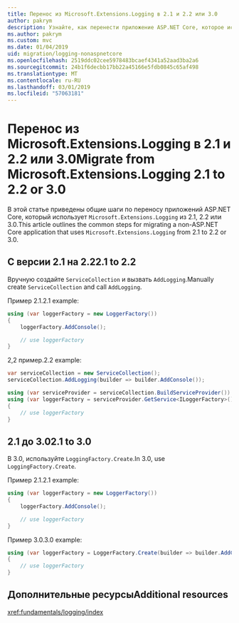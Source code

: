 ```yaml
---
title: Перенос из Microsoft.Extensions.Logging в 2.1 и 2.2 или 3.0
author: pakrym
description: Узнайте, как перенести приложение ASP.NET Core, которое использует Microsoft.Extensions.Logging из 2.1, 2.2 или 3.0.
ms.author: pakrym
ms.custom: mvc
ms.date: 01/04/2019
uid: migration/logging-nonaspnetcore
ms.openlocfilehash: 2519ddc02cee5978483bcaef4341a52aad3ba2a6
ms.sourcegitcommit: 24b1f6decbb17bb22a45166e5fdb0845c65af498
ms.translationtype: MT
ms.contentlocale: ru-RU
ms.lasthandoff: 03/01/2019
ms.locfileid: "57063181"
---
```

# <a name="migrate-from-microsoftextensionslogging-21-to-22-or-30"></a><span data-ttu-id="78b08-103">Перенос из Microsoft.Extensions.Logging в 2.1 и 2.2 или 3.0</span><span class="sxs-lookup"><span data-stu-id="78b08-103">Migrate from Microsoft.Extensions.Logging 2.1 to 2.2 or 3.0</span></span>

<span data-ttu-id="78b08-104">В этой статье приведены общие шаги по переносу приложений ASP.NET Core, который использует `Microsoft.Extensions.Logging` из 2.1, 2.2 или 3.0.</span><span class="sxs-lookup"><span data-stu-id="78b08-104">This article outlines the common steps for migrating a non-ASP.NET Core application that uses `Microsoft.Extensions.Logging` from 2.1 to 2.2 or 3.0.</span></span>

## <a name="21-to-22"></a><span data-ttu-id="78b08-105">С версии 2.1 на 2.2</span><span class="sxs-lookup"><span data-stu-id="78b08-105">2.1 to 2.2</span></span>

<span data-ttu-id="78b08-106">Вручную создайте `ServiceCollection` и вызвать `AddLogging`.</span><span class="sxs-lookup"><span data-stu-id="78b08-106">Manually create `ServiceCollection` and call `AddLogging`.</span></span>

<span data-ttu-id="78b08-107">Пример 2.1.</span><span class="sxs-lookup"><span data-stu-id="78b08-107">2.1 example:</span></span>

```csharp
using (var loggerFactory = new LoggerFactory())
{
    loggerFactory.AddConsole();

    // use loggerFactory
}
```

<span data-ttu-id="78b08-108">2,2 пример.</span><span class="sxs-lookup"><span data-stu-id="78b08-108">2.2 example:</span></span>

```csharp
var serviceCollection = new ServiceCollection();
serviceCollection.AddLogging(builder => builder.AddConsole());

using (var serviceProvider = serviceCollection.BuildServiceProvider())
using (var loggerFactory = serviceProvider.GetService<ILoggerFactory>())
{
    // use loggerFactory
}
```

## <a name="21-to-30"></a><span data-ttu-id="78b08-109">2.1 до 3.0</span><span class="sxs-lookup"><span data-stu-id="78b08-109">2.1 to 3.0</span></span>

<span data-ttu-id="78b08-110">В 3.0, используйте `LoggingFactory.Create`.</span><span class="sxs-lookup"><span data-stu-id="78b08-110">In 3.0, use `LoggingFactory.Create`.</span></span>

<span data-ttu-id="78b08-111">Пример 2.1.</span><span class="sxs-lookup"><span data-stu-id="78b08-111">2.1 example:</span></span>

```csharp
using (var loggerFactory = new LoggerFactory())
{
    loggerFactory.AddConsole();

    // use loggerFactory
}
```

<span data-ttu-id="78b08-112">Пример 3.0.</span><span class="sxs-lookup"><span data-stu-id="78b08-112">3.0 example:</span></span>

```csharp
using (var loggerFactory = LoggerFactory.Create(builder => builder.AddConsole()))
{
    // use loggerFactory
}
```

## <a name="additional-resources"></a><span data-ttu-id="78b08-113">Дополнительные ресурсы</span><span class="sxs-lookup"><span data-stu-id="78b08-113">Additional resources</span></span>

<xref:fundamentals/logging/index>